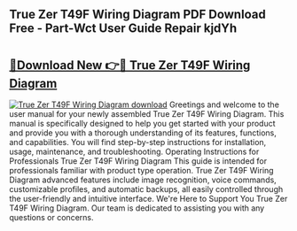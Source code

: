 ## True Zer T49F Wiring Diagram PDF Download Free - Part-Wct User Guide Repair kjdYh

# <h2><a href="http://dfolkc.blite.top/?on=True+Zer+T49F+Wiring+Diagram">🔗Download New 👉🔴 True Zer T49F Wiring Diagram</a></h2>

[![True Zer T49F Wiring Diagram download](https://i.imgur.com/lujVjoI.png)](http://dfolkc.blite.top/?on=True+Zer+T49F+Wiring+Diagram)
Greetings and welcome to the user manual for your newly assembled True Zer T49F Wiring Diagram. This manual is specifically designed to help you get started with your product and provide you with a thorough understanding of its features, functions, and capabilities. You will find step-by-step instructions for installation, usage, maintenance, and troubleshooting. Operating Instructions for Professionals True Zer T49F Wiring Diagram This guide is intended for professionals familiar with product type operation. True Zer T49F Wiring Diagram advanced features include image recognition, voice commands, customizable profiles, and automatic backups, all easily controlled through the user-friendly and intuitive interface. We're Here to Support You True Zer T49F Wiring Diagram. Our team is dedicated to assisting you with any questions or concerns.
